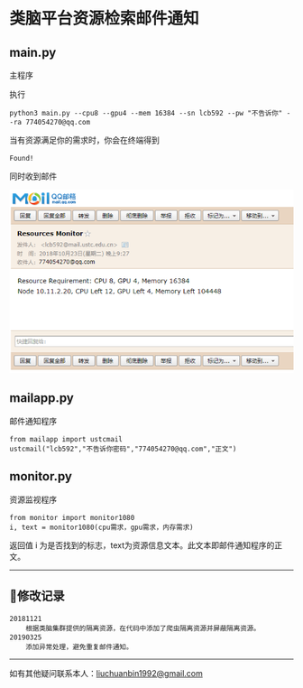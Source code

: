 # 类脑平台资源检索邮件通知

## main.py
主程序

执行

```
python3 main.py --cpu8 --gpu4 --mem 16384 --sn lcb592 --pw "不告诉你" --ra 774054270@qq.com
```

当有资源满足你的需求时，你会在终端得到

```shell
Found!
```

同时收到邮件

![image](./img/mail.png)

## mailapp.py
邮件通知程序

```shell
from mailapp import ustcmail
ustcmail("lcb592","不告诉你密码","774054270@qq.com","正文")
```

## monitor.py
资源监视程序

```
from monitor import monitor1080
i, text = monitor1080(cpu需求，gpu需求，内存需求)
```
返回值 i 为是否找到的标志，text为资源信息文本。此文本即邮件通知程序的正文。


---
## 修改记录

    20181121
        根据类脑集群提供的隔离资源，在代码中添加了爬虫隔离资源并屏蔽隔离资源。
    20190325
        添加异常处理，避免重复邮件通知。
---

如有其他疑问联系本人：liuchuanbin1992@gmail.com
